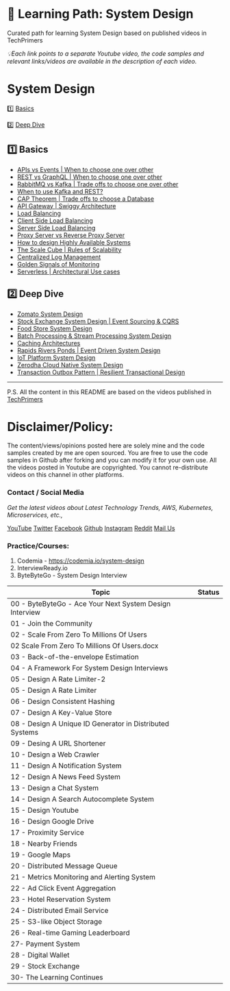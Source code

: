 # 📖 Learning Path: System Design
Curated path for learning System Design based on published videos in TechPrimers

_💡Each link points to a separate Youtube video, the code samples and relevant links/videos are available in the description of each video._

# System Design 
1️⃣ [Basics](#basics)

2️⃣ [Deep Dive](#deep-dive)

## 1️⃣ Basics
  - [APIs vs Events | When to choose one over other](https://youtu.be/3t7pMx35Reg)
  - [REST vs GraphQL | When to choose one over other](https://youtu.be/4akSaaEYJqs)
  - [RabbitMQ vs Kafka | Trade offs to choose one over other](https://youtu.be/GMmRtSFQ5Z0)
  - [When to use Kafka and REST?](https://youtu.be/13p483nnwHo)
  - [CAP Theorem | Trade offs to choose a Database](https://youtu.be/R_Fxz14tr2M)
  - [API Gateway | Swiggy Architecture](https://youtu.be/Wa_q8C6Qo68)
  - [Load Balancing](https://youtu.be/7LMaAVwZE2c)
  - [Client Side Load Balancing](https://youtu.be/-PbnWGddmcM)
  - [Server Side Load Balancing](https://youtu.be/z90Dcid2py4)
  - [Proxy Server vs Reverse Proxy Server](https://www.youtube.com/watch?v=4NanxFx5GBg)
  - [How to design Highly Available Systems](https://youtu.be/dhvGnqbx7zM)
  - [The Scale Cube | Rules of Scalability](https://youtu.be/8ZW3rl4LEtY)
  - [Centralized Log Management](https://youtu.be/4X0WLg05ASw)
  - [Golden Signals of Monitoring](https://youtu.be/yvk1foViNwQ)
  - [Serverless | Architectural Use cases](https://www.youtube.com/watch?v=43PhZC3WD8s)
  
## 2️⃣ Deep Dive
  - [Zomato System Design](https://youtu.be/a8RM2xCM9RY)
  - [Stock Exchange System Design | Event Sourcing & CQRS](https://youtu.be/E-7TBZxmkXE)
  - [Food Store System Design](https://youtu.be/bHelfhgSN2c)
  - [Batch Processing & Stream Processing System Design](https://youtu.be/A3Mvy8WMk04)
  - [Caching Architectures](https://youtu.be/0x-ZV_vP73k)
  - [Rapids Rivers Ponds | Event Driven System Design](https://youtu.be/St89bxUXneI)
  - [IoT Platform System Design](https://youtu.be/bdCdKdfDf7o)
  - [Zerodha Cloud Native System Design](https://www.youtube.com/watch?v=1TWRaH3aVHY)
  - [Transaction Outbox Pattern | Resilient Transactional Design](https://www.youtube.com/watch?v=M-Fhb8LzhPo)
 

---------------------------------------------------------------
P.S. All the content in this README are based on the videos published in [TechPrimers](https://www.youtube.com/TechPrimers)

Disclaimer/Policy:
==================
The content/views/opinions posted here are solely mine and the code samples created by me are open sourced. 
You are free to use the code samples in Github after forking and you can modify it for your own use.
All the videos posted in Youtube are copyrighted. You cannot re-distribute videos on this channel in other platforms.


### Contact / Social Media

*Get the latest videos about Latest Technology Trends, AWS, Kubernetes, Microservices, etc.,*

[YouTube](https://www.youtube.com/TechPrimers)
[Twitter](https://twitter.com/TechPrimers)
[Facebook](https://www.facebook.com/TechPrimers)
[Github](https://github.com/TechPrimers)
[Instagram](https://instagram.com/TechPrimers)
[Reddit](https://reddit.com/r/TechPrimers)
[Mail Us](mailto:info@techprimers.com)

### Practice/Courses:
1. Codemia - https://codemia.io/system-design
2. InterviewReady.io
3. ByteByteGo - System Design Interview


| Topic | Status |  
| ----- | ------ |
|  00 - ByteByteGo - Ace Your Next System Design Interview  |  |  
|  01 - Join the Community  |  |  
|  02 - Scale From Zero To Millions Of Users  |  |  
|  02 Scale From Zero To Millions Of Users.docx
|  03 - Back-of-the-envelope Estimation  |  |  
|  04 - A Framework For System Design Interviews  |  |  
|  05 - Design A Rate Limiter-2  |  |  
|  05 - Design A Rate Limiter  |  |  
|  06 - Design Consistent Hashing  |  |  
|  07 - Design A Key-Value Store  |  |  
|  08 - Design A Unique ID Generator in Distributed Systems  |  |  
|  09 - Desing A URL Shortener  |  |  
|  10 - Design a Web Crawler  |  |  
|  11 - Design A Notification System  |  |  
|  12 - Design A News Feed System  |  |  
|  13 - Design a Chat System  |  |  
|  14 - Design A Search Autocomplete System  |  |  
|  15 - Design Youtube  |  |  
|  16 - Design Google Drive  |  |  
|  17 - Proximity Service  |  |  
|  18 - Nearby Friends  |  |  
|  19 - Google Maps  |  |  
|  20 - Distributed Message Queue  |  |  
|  21 - Metrics Monitoring and Alerting System  |  |  
|  22 - Ad Click Event Aggregation  |  |  
|  23 - Hotel Reservation System  |  |  
|  24 - Distributed Email Service  |  |  
|  25 - S3-like Object Storage  |  |  
|  26 - Real-time Gaming Leaderboard  |  |  
|  27- Payment System  |  |  
|  28 - Digital Wallet  |  |  
|  29 - Stock Exchange  |  |  
|  30-  The Learning Continues  |  |  

